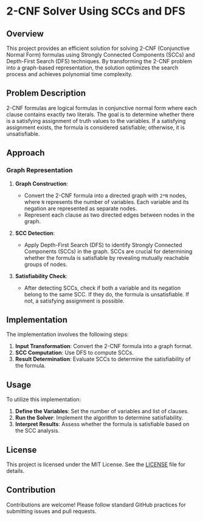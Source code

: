# 2-CNF Solver Using SCCs and DFS

## Overview

This project provides an efficient solution for solving 2-CNF (Conjunctive Normal Form) formulas using Strongly Connected Components (SCCs) and Depth-First Search (DFS) techniques. By transforming the 2-CNF problem into a graph-based representation, the solution optimizes the search process and achieves polynomial time complexity.

## Problem Description

2-CNF formulas are logical formulas in conjunctive normal form where each clause contains exactly two literals. The goal is to determine whether there is a satisfying assignment of truth values to the variables. If a satisfying assignment exists, the formula is considered satisfiable; otherwise, it is unsatisfiable.

## Approach

### Graph Representation

1. **Graph Construction**: 
   - Convert the 2-CNF formula into a directed graph with `2*N` nodes, where `N` represents the number of variables. Each variable and its negation are represented as separate nodes.
   - Represent each clause as two directed edges between nodes in the graph.

2. **SCC Detection**:
   - Apply Depth-First Search (DFS) to identify Strongly Connected Components (SCCs) in the graph. SCCs are crucial for determining whether the formula is satisfiable by revealing mutually reachable groups of nodes.

3. **Satisfiability Check**:
   - After detecting SCCs, check if both a variable and its negation belong to the same SCC. If they do, the formula is unsatisfiable. If not, a satisfying assignment is possible.

## Implementation

The implementation involves the following steps:

1. **Input Transformation**: Convert the 2-CNF formula into a graph format.
2. **SCC Computation**: Use DFS to compute SCCs.
3. **Result Determination**: Evaluate SCCs to determine the satisfiability of the formula.

## Usage

To utilize this implementation:

1. **Define the Variables**: Set the number of variables and list of clauses.
2. **Run the Solver**: Implement the algorithm to determine satisfiability.
3. **Interpret Results**: Assess whether the formula is satisfiable based on the SCC analysis.

## License

This project is licensed under the MIT License. See the [LICENSE](LICENSE) file for details.

## Contribution

Contributions are welcome! Please follow standard GitHub practices for submitting issues and pull requests.
